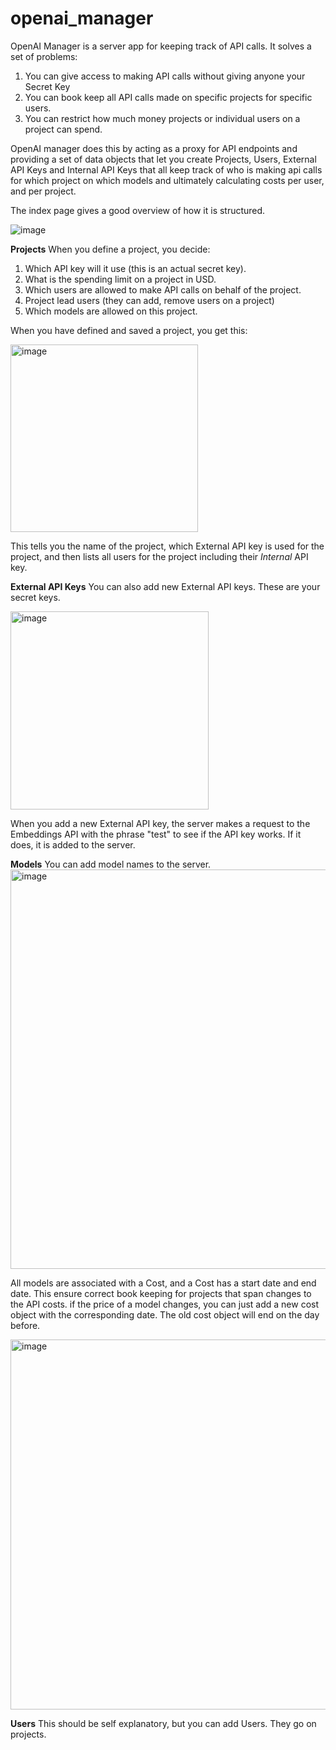 # openai_manager

OpenAI Manager is a server app for keeping track of API calls. It solves a set of problems:
1. You can give access to making API calls without giving anyone your Secret Key
2. You can book keep all API calls made on specific projects for specific users.
3. You can restrict how much money projects or individual users on a project can spend.

OpenAI manager does this by acting as a proxy for API endpoints and providing a set of data objects that let you create Projects, Users, External API Keys and Internal API Keys that all keep track of who is making api calls for which project on which models and ultimately calculating costs per user, and per project. 

The index page gives a good overview of how it is structured.

![image](https://github.com/arthurhjorth/openai_manager/assets/1860843/4f6d7b7e-53ee-4dfa-acc2-2898ffcb4929)

**Projects**
When you define a project, you decide: 
1. Which API key will it use (this is an actual secret key).
2. What is the spending limit on a project in USD.
3. Which users are allowed to make API calls on behalf of the project.
4. Project lead users (they can add, remove users on a project)
5. Which models are allowed on this project.

When you have defined and saved a project, you get this:

<img width="300" alt="image" src="https://github.com/arthurhjorth/openai_manager/assets/1860843/f9f8edf9-6c58-404a-8d62-94d3a6dfc623">

This tells you the name of the project, which External API key is used for the project, and then lists all users for the project including their _Internal_ API key. 

**External API Keys**
You can also add new External API keys. These are your secret keys.

<img width="317" alt="image" src="https://github.com/arthurhjorth/openai_manager/assets/1860843/2697b494-7436-497a-b141-eaedc77a3931">

When you add a new External API key, the server makes a request to the Embeddings API with the phrase "test" to see if the API key works. If it does, it is added to the server.

**Models**
You can add model names to the server. 
<img width="639" alt="image" src="https://github.com/arthurhjorth/openai_manager/assets/1860843/2fdc487d-3475-4d8e-b3d0-45390f84047e">

All models are associated with a Cost, and a Cost has a start date and end date. This ensure correct book keeping for projects that span changes to the API costs. if the price of a model changes, you can just add a new cost object with the corresponding date. The old cost object will end on the day before.

<img width="592" alt="image" src="https://github.com/arthurhjorth/openai_manager/assets/1860843/f80c883f-df1e-491b-9abc-f2a87c8d2283">

**Users**
This should be self explanatory, but you can add Users. They go on projects.

